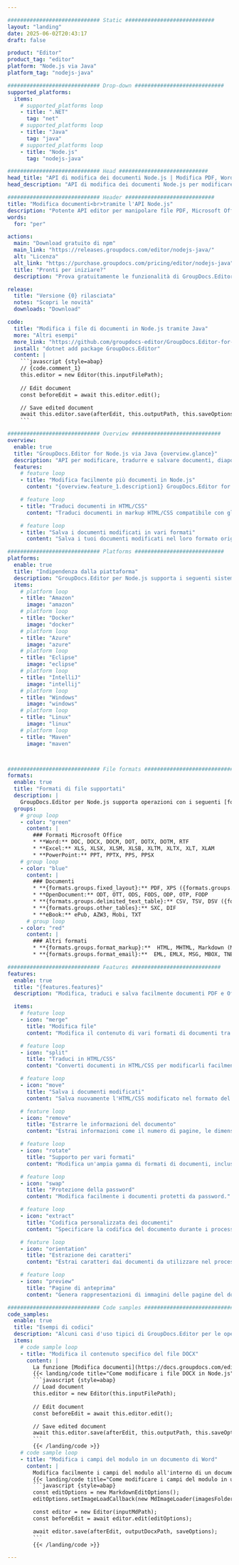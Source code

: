 ```yaml
---

############################# Static ############################
layout: "landing"
date: 2025-06-02T20:43:17
draft: false

product: "Editor"
product_tag: "editor"
platform: "Node.js via Java"
platform_tag: "nodejs-java"

############################# Drop-down ############################
supported_platforms:
  items:
    # supported_platforms loop
    - title: ".NET"
      tag: "net"
    # supported_platforms loop
    - title: "Java"
      tag: "java"
    # supported_platforms loop
    - title: "Node.js"
      tag: "nodejs-java"

############################# Head ############################
head_title: "API di modifica dei documenti Node.js | Modifica PDF, Word, Excel, EPUB"
head_description: "API di modifica dei documenti Node.js per modificare, tradurre e salvare pagine di documenti da PDF, Microsoft Word, Excel, presentazioni, Visio e formati immagine."

############################# Header ############################
title: "Modifica documenti<br>tramite l'API Node.js"
description: "Potente API editor per manipolare file PDF, Microsoft Office, HTML e immagini."
words:
  for: "per"

actions:
  main: "Download gratuito di npm"
  main_link: "https://releases.groupdocs.com/editor/nodejs-java/"
  alt: "Licenza"
  alt_link: "https://purchase.groupdocs.com/pricing/editor/nodejs-java"
  title: "Pronti per iniziare?"
  description: "Prova gratuitamente le funzionalità di GroupDocs.Editor o richiedi una licenza."

release:
  title: "Versione {0} rilasciata"
  notes: "Scopri le novità"
  downloads: "Download"

code:
  title: "Modifica i file di documenti in Node.js tramite Java"
  more: "Altri esempi"
  more_link: "https://github.com/groupdocs-editor/GroupDocs.Editor-for-Node.js-via-Java"
  install: "dotnet add package GroupDocs.Editor"
  content: |
    ```javascript {style=abap}   
    // {code.comment_1}
    this.editor = new Editor(this.inputFilePath);
        
    // Edit document
    const beforeEdit = await this.editor.edit();

    // Save edited document
    await this.editor.save(afterEdit, this.outputPath, this.saveOptions);
    ```

############################# Overview ############################
overview:
  enable: true
  title: "GroupDocs.Editor for Node.js via Java {overview.glance}"
  description: "API per modificare, tradurre e salvare documenti, diapositive e diagrammi nelle applicazioni Node.js."
  features:
    # feature loop
    - title: "Modifica facilmente più documenti in Node.js"
      content: "{overview.feature_1.description1} GroupDocs.Editor for Node.js via Java {overview.feature_1.description2}"

    # feature loop
    - title: "Traduci documenti in HTML/CSS"
      content: "Traduci documenti in markup HTML/CSS compatibile con gli editor WYSIWYG, consentendo la modifica semplice ed efficiente dei documenti in un ambiente web."

    # feature loop
    - title: "Salva i documenti modificati in vari formati"
      content: "Salva i tuoi documenti modificati nel loro formato originale o esportali in altri formati come PDF, garantendo flessibilità e compatibilità."

############################# Platforms ############################
platforms:
  enable: true
  title: "Indipendenza dalla piattaforma"
  description: "GroupDocs.Editor per Node.js supporta i seguenti sistemi operativi, framework e gestori di pacchetti."
  items:
    # platform loop
    - title: "Amazon"
      image: "amazon"
    # platform loop
    - title: "Docker"
      image: "docker"
    # platform loop
    - title: "Azure"
      image: "azure"
    # platform loop
    - title: "Eclipse"
      image: "eclipse"
    # platform loop
    - title: "IntelliJ"
      image: "intellij"
    # platform loop
    - title: "Windows"
      image: "windows"
    # platform loop
    - title: "Linux"
      image: "linux"
    # platform loop
    - title: "Maven"
      image: "maven"



############################# File formats ############################
formats:
  enable: true
  title: "Formati di file supportati"
  description: |
    GroupDocs.Editor per Node.js supporta operazioni con i seguenti [formati di file](https://docs.groupdocs.com/editor/nodejs/supported-document-formats/). ([{formats.full_list}](https://docs.groupdocs.com/editor/net/supported-document-formats/)).
  groups:
    # group loop
    - color: "green"
      content: |
        ### Formati Microsoft Office
        * **Word:** DOC, DOCX, DOCM, DOT, DOTX, DOTM, RTF
        * **Excel:** XLS, XLSX, XLSM, XLSB, XLTM, XLTX, XLT, XLAM
        * **PowerPoint:** PPT, PPTX, PPS, PPSX
    # group loop
    - color: "blue"
      content: |
        ### Documenti
        * **{formats.groups.fixed_layout}:** PDF, XPS ({formats.groups.export_only})
        * **OpenDocument:** ODT, OTT, ODS, FODS, ODP, OTP, FODP
        * **{formats.groups.delimited_text_table}:** CSV, TSV, DSV ({formats.groups.arbitrary_separator})
        * **{formats.groups.other_tables}:** SXC, DIF
        * **eBook:** ePub, AZW3, Mobi, TXT
      # group loop
    - color: "red"
      content: |
        ### Altri formati
        * **{formats.groups.format_markup}:**  HTML, MHTML, Markdown (MD), XML, CHM, JSON
        * **{formats.groups.format_email}:**  EML, EMLX, MSG, MBOX, TNEF, MHT, PST, OFT, OST, VCF, ICS

############################# Features ############################
features:
  enable: true
  title: "{features.features}"
  description: "Modifica, traduci e salva facilmente documenti PDF e Office."

  items:
    # feature loop
    - icon: "merge"
      title: "Modifica file"
      content: "Modifica il contenuto di vari formati di documenti tra cui PDF, DOCX, XLSX, PPTX e altri."

    # feature loop
    - icon: "split"
      title: "Traduci in HTML/CSS"
      content: "Converti documenti in HTML/CSS per modificarli facilmente con editor WYSIWYG come CKEditor o TinyMCE."

    # feature loop
    - icon: "move"
      title: "Salva i documenti modificati"
      content: "Salva nuovamente l'HTML/CSS modificato nel formato del documento originale o esportalo in PDF."

    # feature loop
    - icon: "remove"
      title: "Estrarre le informazioni del documento"
      content: "Estrai informazioni come il numero di pagine, le dimensioni e lo stato di crittografia dai documenti."

    # feature loop
    - icon: "rotate"
      title: "Supporto per vari formati"
      content: "Modifica un'ampia gamma di formati di documenti, inclusi file di Microsoft Office, PDF e altro ancora."

    # feature loop
    - icon: "swap"
      title: "Protezione della password"
      content: "Modifica facilmente i documenti protetti da password."

    # feature loop
    - icon: "extract"
      title: "Codifica personalizzata dei documenti"
      content: "Specificare la codifica del documento durante i processi di modifica e salvataggio."

    # feature loop
    - icon: "orientation"
      title: "Estrazione dei caratteri"
      content: "Estrai caratteri dai documenti da utilizzare nel processo di modifica."

    # feature loop
    - icon: "preview"
      title: "Pagine di anteprima"
      content: "Genera rappresentazioni di immagini delle pagine del documento per comprendere meglio il contenuto e la struttura."

############################# Code samples ############################
code_samples:
  enable: true
  title: "Esempi di codici"
  description: "Alcuni casi d'uso tipici di GroupDocs.Editor per le operazioni Node.js."
  items:
    # code sample loop
    - title: "Modifica il contenuto specifico del file DOCX"
      content: |
        La funzione [Modifica documenti](https://docs.groupdocs.com/editor/nodejs/edit-document/) consente di caricare, modificare e salvare file DOCX. Ecco un esempio di come ottenere la modifica del documento utilizzando Node.js:
        {{< landing/code title="Come modificare i file DOCX in Node.js">}}
        ```javascript {style=abap}   
        // Load document
        this.editor = new Editor(this.inputFilePath);
        
        // Edit document
        const beforeEdit = await this.editor.edit();

        // Save edited document
        await this.editor.save(afterEdit, this.outputPath, this.saveOptions);
        ```
        {{< /landing/code >}}
    # code sample loop
    - title: "Modifica i campi del modulo in un documento di Word"
      content: |
        Modifica facilmente i campi del modulo all'interno di un documento Word utilizzando GroupDocs.Editor per Node.js. Ecco come modificare i campi modulo in un documento Word utilizzando Node.js:
        {{< landing/code title="Come modificare i campi del modulo in un documento Word utilizzando GroupDocs.Editor per Node.js">}}
        ```javascript {style=abap}   
        const editOptions = new MarkdownEditOptions();
        editOptions.setImageLoadCallback(new MdImageLoader(imagesFolder));

        const editor = new Editor(inputMdPath);
        const beforeEdit = await editor.edit(editOptions);

        await editor.save(afterEdit, outputDocxPath, saveOptions);
        ```
        {{< /landing/code >}}

---
```

